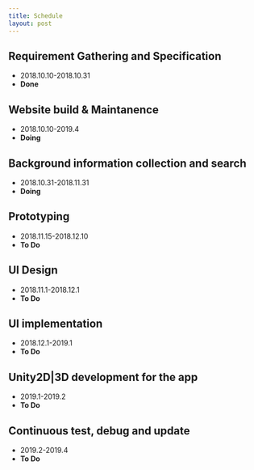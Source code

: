 ```yaml
---
title: Schedule
layout: post
---
```


## Requirement Gathering and Specification  
- 2018.10.10-2018.10.31 
- **Done**

## Website build & Maintanence	
- 2018.10.10-2019.4
- **Doing**

## Background information collection and search 
- 2018.10.31-2018.11.31
- **Doing**

## Prototyping
- 2018.11.15-2018.12.10
- **To Do**

## UI Design  
- 2018.11.1-2018.12.1
- **To Do**
## UI implementation  
- 2018.12.1-2019.1
- **To Do**

## Unity2D|3D development for the app  
- 2019.1-2019.2
- **To Do**

## Continuous test, debug and update 
- 2019.2-2019.4
- **To Do**






